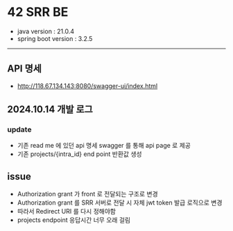 # 42 SRR BE
- java version : 21.0.4
- spring boot version : 3.2.5

---

## API 명세
- http://118.67.134.143:8080/swagger-ui/index.html

## 2024.10.14 개발 로그

### update

- 기존 read me 에 있던 api 명세 swagger 를 통해 api page 로 제공
- 기존 projects/{intra_id} end point 반환값 생성

## issue

- Authorization grant 가 front 로 전달되는 구조로 변경
- Authorization grant 를 SRR 서버로 전달 시 자체 jwt token 발급 로직으로 변경
- 따라서 Redirect URI 를 다시 정해야함
- projects endpoint 응답시간 너무 오래 걸림

